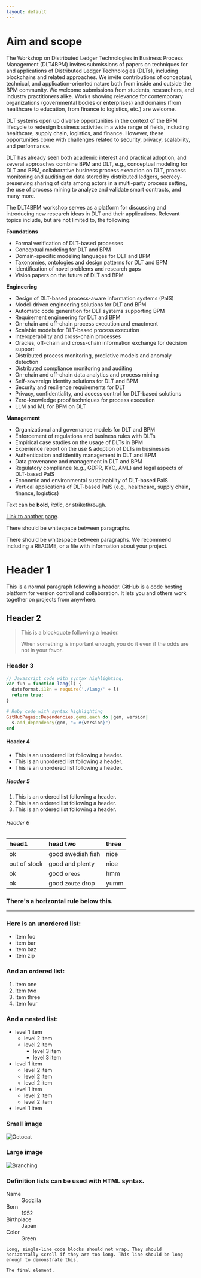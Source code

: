 ```yaml
---
layout: default
---
```


# Aim and scope

The Workshop on Distributed Ledger Technologies in Business Process Management (DLT4BPM) invites submissions of papers on techniques for and applications of Distributed Ledger Technologies (DLTs), including blockchains and related approaches. We invite contributions of conceptual, technical, and application-oriented nature both from inside and outside the BPM community. We welcome submissions from students, researchers, and industry practitioners alike. Works showing relevance for contemporary organizations (governmental bodies or enterprises) and domains (from healthcare to education, from finance to logistics, etc.) are welcome.

DLT systems open up diverse opportunities in the context of the BPM lifecycle to redesign business activities in a wide range of fields, including healthcare, supply chain, logistics, and finance. However, these opportunities come with challenges related to security, privacy, scalability, and performance.

DLT has already seen both academic interest and practical adoption, and several approaches combine BPM and DLT, e.g., conceptual modeling for DLT and BPM, collaborative business process execution on DLT, process monitoring and auditing on data stored by distributed ledgers, secrecy-preserving sharing of data among actors in a multi-party process setting, the use of process mining to analyze and validate smart contracts, and many more.

The DLT4BPM workshop serves as a platform for discussing and introducing new research ideas in DLT and their applications. Relevant topics include, but are not limited to, the following:

**Foundations**
* Formal verification of DLT-based processes
* Conceptual modeling for DLT and BPM
* Domain-specific modeling languages for DLT and BPM
* Taxonomies, ontologies and design patterns for DLT and BPM
* Identification of novel problems and  research gaps
* Vision papers on the future of DLT and BPM

**Engineering**
* Design of DLT-based process-aware information systems (PaIS)
* Model-driven engineering solutions for DLT and BPM
* Automatic code generation for DLT systems supporting BPM
* Requirement engineering for DLT and BPM
* On-chain and off-chain process execution and enactment
* Scalable models for DLT-based process execution
* Interoperability and cross-chain processes 
* Oracles, off-chain and cross-chain information exchange for decision support
* Distributed process monitoring, predictive models and anomaly detection
* Distributed compliance monitoring and auditing
* On-chain and off-chain data analytics and process mining
* Self-sovereign identity solutions for DLT and BPM
* Security and resilience requirements for DLT
* Privacy, confidentiality, and access control for DLT-based solutions
* Zero-knowledge proof techniques for process execution
* LLM and ML for BPM on DLT

**Management**
* Organizational and governance models for DLT and BPM
* Enforcement of regulations and business rules with DLTs
* Empirical case studies on the usage of DLTs in BPM
* Experience report on the use & adoption of DLTs in businesses
* Authentication and identity management in DLT and BPM
* Data provenance and management in DLT and BPM
* Regulatory compliance (e.g., GDPR, KYC, AML) and legal aspects of DLT-based PaIS
* Economic and environmental sustainability of DLT-based PaIS
* Vertical applications of DLT-based PaIS (e.g., healthcare, supply chain, finance, logistics)


Text can be **bold**, _italic_, or ~~strikethrough~~.

[Link to another page](./another-page.html).

There should be whitespace between paragraphs.

There should be whitespace between paragraphs. We recommend including a README, or a file with information about your project.

# Header 1

This is a normal paragraph following a header. GitHub is a code hosting platform for version control and collaboration. It lets you and others work together on projects from anywhere.

## Header 2

> This is a blockquote following a header.
>
> When something is important enough, you do it even if the odds are not in your favor.

### Header 3

```js
// Javascript code with syntax highlighting.
var fun = function lang(l) {
  dateformat.i18n = require('./lang/' + l)
  return true;
}
```

```ruby
# Ruby code with syntax highlighting
GitHubPages::Dependencies.gems.each do |gem, version|
  s.add_dependency(gem, "= #{version}")
end
```

#### Header 4

*   This is an unordered list following a header.
*   This is an unordered list following a header.
*   This is an unordered list following a header.

##### Header 5

1.  This is an ordered list following a header.
2.  This is an ordered list following a header.
3.  This is an ordered list following a header.

###### Header 6

| head1        | head two          | three |
|:-------------|:------------------|:------|
| ok           | good swedish fish | nice  |
| out of stock | good and plenty   | nice  |
| ok           | good `oreos`      | hmm   |
| ok           | good `zoute` drop | yumm  |

### There's a horizontal rule below this.

* * *

### Here is an unordered list:

*   Item foo
*   Item bar
*   Item baz
*   Item zip

### And an ordered list:

1.  Item one
1.  Item two
1.  Item three
1.  Item four

### And a nested list:

- level 1 item
  - level 2 item
  - level 2 item
    - level 3 item
    - level 3 item
- level 1 item
  - level 2 item
  - level 2 item
  - level 2 item
- level 1 item
  - level 2 item
  - level 2 item
- level 1 item

### Small image

![Octocat](https://github.githubassets.com/images/icons/emoji/octocat.png)

### Large image

![Branching](https://guides.github.com/activities/hello-world/branching.png)


### Definition lists can be used with HTML syntax.

<dl>
<dt>Name</dt>
<dd>Godzilla</dd>
<dt>Born</dt>
<dd>1952</dd>
<dt>Birthplace</dt>
<dd>Japan</dd>
<dt>Color</dt>
<dd>Green</dd>
</dl>

```
Long, single-line code blocks should not wrap. They should horizontally scroll if they are too long. This line should be long enough to demonstrate this.
```

```
The final element.
```

